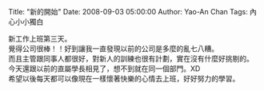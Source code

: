 Title: "新的開始"
Date: 2008-09-03 05:00:00
Author: Yao-An Chan
Tags: 內心小小獨白


<div class='post'>
新工作上班第三天。<br />覺得公司很棒！！好到讓我一直發現以前的公司是多麼的亂七八糟。<br />而且主管跟同事人都很好，對新人的訓練也很有計劃，實在沒有什麼好挑剔的。<br />今天還跟以前的直屬學長相見了，想不到就在同一個部門。XD<br />希望以後每天都可以像現在一樣懷著快樂的心情去上班，好好努力的學習。</div>

